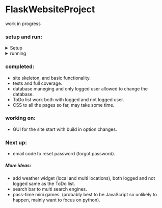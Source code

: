 # FlaskWebsiteProject
work in progress
### setup and run:
<details>
  <summary>Setup</summary>
  This guide is based on windows console.  
  
  set up the environment:  
  ```
  $ py -m venv venv
  ```
  starting the environment:  
  ```
  venv\Scripts\activate
  ```
  install the needed libraries:
  ```
  pip install .
  ```
  to fully use and see the project tests and coverage:
  ```
  pip install .[test]
  ```  
  
</details>

<details>
  <summary>running</summary>
  
  run the flask server using:
  ```
  py web_launch.py
  ```
  
</details>

### completed:
* site skeleton, and basic functionality.
* tests and full coverage.
* database maneging and only logged user allowed to change the database.
* ToDo list work both with logged and not logged user.
* CSS to all the pages so far, may take some time.

### working on:
* GUI for the site start with build in option changes.

### Next up:
* email code to reset password (forgot password).

##### More ideas:
* add weather widget (local and multi locations), both logged and not logged same as the ToDo list.
* search bar to multi search engines.
* pass-time mini games. (probably best to be JavaScript so unlikely to happen, mainly want to focus on python).
